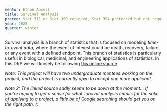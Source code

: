 ```yaml
---
mentor: Ethan Ancell
title: Survival Analysis
prereq: Stat 311 or Stat 390 required, Stat 394 preferred but not required
year: 2025
quarter: winter
---
```


Survival analysis is a branch of statistics that is focused on modeling *time-to-event data*, where the event of interest could be death, recovery, failure, or any event with a defined endpoint. This branch of statistics is particularly useful in biological, medicinal, and engineering applications of statistics. In this DRP we will loosely be following [this online source](https://bookdown.org/rwnahhas/RMPH/survival.html).

*Note: This project will have two undergraduate mentees working on the project, and the project is currently open to accept one more applicant.*

*Note 2: The linked source sadly seems to be down at the moment... If you're hoping to get a sense for what survival analysis entails for the sake of applying to a project, a little bit of Google searching should get you on the right path. (:*